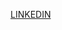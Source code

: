 [LINKEDIN](https://www.linkedin.com/in/sumit-yadav-062ba328b?utm_source=share&utm_campaign=share_via&utm_content=profile&utm_medium=android_app)
